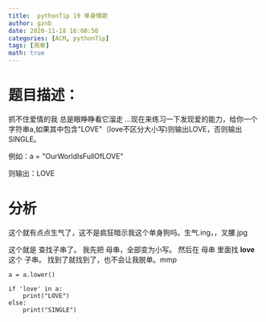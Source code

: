 ```yaml
---
title:  pythonTip 19 单身情歌
author: gznb
date: 2020-11-18 16:08:50
categories: [ACM, pythonTip]
tags: [简单]
math: true
---
```


# 题目描述：
抓不住爱情的我 总是眼睁睁看它溜走 ...现在来练习一下发现爱的能力，给你一个字符串a,如果其中包含"LOVE"（love不区分大小写)则输出LOVE，否则输出SINGLE。

例如：a = "OurWorldIsFullOfLOVE"

则输出：LOVE

# 分析
这个就有点点生气了，这不是疯狂暗示我这个单身狗吗。生气.ing，，叉腰.jpg

这个就是 查找子串了。 我先把 母串，全部变为小写。 
然后在 母串 里面找 **love** 这个 子串。 找到了就找到了，也不会让我脱单。mmp

```python3
a = a.lower()

if 'love' in a:
    print("LOVE")
else:
    print("SINGLE")
```